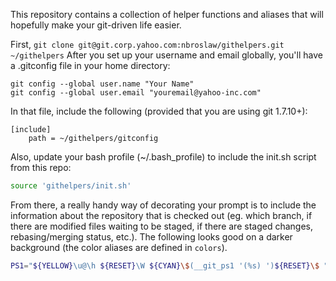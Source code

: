 This repository contains a collection of helper functions and aliases that will hopefully make your git-driven life easier.

First, ```git clone git@git.corp.yahoo.com:nbroslaw/githelpers.git ~/githelpers```
After you set up your username and email globally, you'll have a .gitconfig file in your home directory:
```
git config --global user.name "Your Name"
git config --global user.email "youremail@yahoo-inc.com"
```

In that file, include the following (provided that you are using git 1.7.10+):
```
[include]
    path = ~/githelpers/gitconfig
```

Also, update your bash profile (~/.bash_profile) to include the init.sh script from this repo:
``` bash
source 'githelpers/init.sh'
```

From there, a really handy way of decorating your prompt is to include the information about the repository that is checked out (eg. which branch, if there are modified files waiting to be staged, if there are staged changes, rebasing/merging status, etc.). The following looks good on a darker background (the color aliases are defined in ```colors```).
``` bash
PS1="${YELLOW}\u@\h ${RESET}\W ${CYAN}\$(__git_ps1 '(%s) ')${RESET}\$ "
```